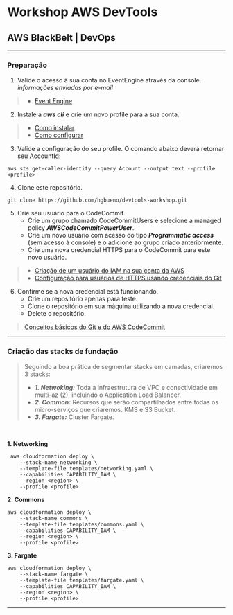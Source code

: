 # Workshop AWS DevTools
## AWS BlackBelt | DevOps


----

### **Preparação**

1. Valide o acesso à sua conta no EventEngine através da console.<br />
*informações enviadas por e-mail* <br />
> * [Event Engine](https://dashboard.eventengine.run/login)

2. Instale a ***aws cli*** e crie um novo profile para a sua conta.
> * [Como instalar](https://docs.aws.amazon.com/cli/latest/userguide/install-cliv1.html)
> * [Como configurar](https://docs.aws.amazon.com/cli/latest/userguide/cli-configure-files.html)

3. Valide a configuração do seu profile.
O comando abaixo deverá retornar seu AccountId:
```
aws sts get-caller-identity --query Account --output text --profile <profile>
```

4. Clone este repositório.
```
git clone https://github.com/hgbueno/devtools-workshop.git
```

5. Crie seu usuário para o CodeCommit.
    * Crie um grupo chamado CodeCommitUsers e selecione a managed policy ***AWSCodeCommitPowerUser***.
    * Crie um novo usuário com acesso do tipo ***Programmatic access*** (sem acesso à console) e o adicione ao grupo criado anteriormente.
    * Crie uma nova credencial HTTPS para o CodeCommit para este novo usuário.

> * [Criação de um usuário do IAM na sua conta da AWS](https://docs.aws.amazon.com/pt_br/IAM/latest/UserGuide/id_users_create.html#id_users_create_console)
> * [Configuração para usuários de HTTPS usando credenciais do Git](https://docs.aws.amazon.com/pt_br/codecommit/latest/userguide/setting-up-gc.html)


6. Confirme se a nova credencial está funcionando.
    * Crie um repositório apenas para teste.
    * Clone o repositório em sua máquina utilizando a nova credencial.
    * Delete o repositório.

> [Conceitos básicos do Git e do AWS CodeCommit](https://docs.aws.amazon.com/pt_br/codecommit/latest/userguide/getting-started.html#getting-started-create-repo)

----

### **Criação das stacks de fundação**
> Seguindo a boa prática de segmentar stacks em camadas, criaremos 3 stacks:
> * ***1. Netwoking:*** Toda a infraestrutura de VPC e conectividade em multi-az (2), incluindo o Application Load Balancer.
> * ***2. Common:*** Recursos que serão compartilhados entre todas os micro-serviços que criaremos. KMS e S3 Bucket.
> * ***3. Fargate:*** Cluster Fargate.

<br />

**1. Networking**
```
 aws cloudformation deploy \
    --stack-name networking \
    --template-file templates/networking.yaml \
    --capabilities CAPABILITY_IAM \
    --region <region> \
    --profile <profile>
```

**2. Commons**
```
aws cloudformation deploy \
    --stack-name commons \
    --template-file templates/commons.yaml \
    --capabilities CAPABILITY_IAM \
    --region <region> \
    --profile <profile>
```
**3. Fargate**
```
aws cloudformation deploy \
    --stack-name fargate \
    --template-file templates/fargate.yaml \
    --capabilities CAPABILITY_IAM \
    --region <region> \
    --profile <profile>
```

----
